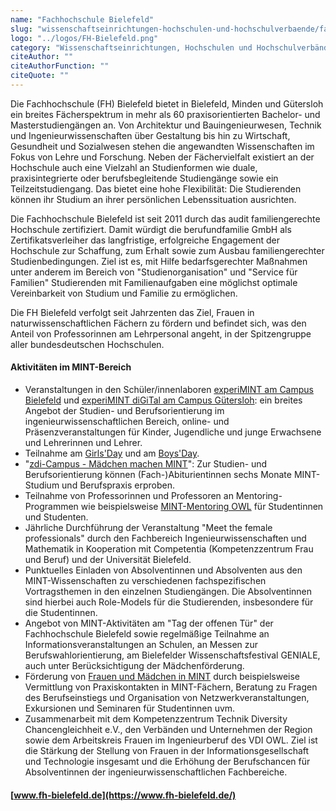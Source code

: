 ```yaml
---
name: "Fachhochschule Bielefeld"
slug: "wissenschaftseinrichtungen-hochschulen-und-hochschulverbaende/fachhochschule-bielefeld"
logo: "../logos/FH-Bielefeld.png"
category: "Wissenschaftseinrichtungen, Hochschulen und Hochschulverbände"
citeAuthor: ""
citeAuthorFunction: ""
citeQuote: ""
---
```


Die Fachhochschule (FH) Bielefeld bietet in Bielefeld, Minden und Gütersloh ein breites Fächerspektrum in mehr als 60 praxisorientierten Bachelor- und Masterstudiengängen an. Von Architektur und Bauingenieurwesen, Technik und Ingenieurwissenschaften über Gestaltung bis hin zu Wirtschaft, Gesundheit und Sozialwesen stehen die angewandten Wissenschaften im Fokus von Lehre und Forschung. Neben der Fächervielfalt existiert an der Hochschule auch eine Vielzahl an Studienformen wie duale, praxisintegrierte oder berufsbegleitende Studiengänge sowie ein Teilzeitstudiengang. Das bietet eine hohe Flexibilität: Die Studierenden können ihr Studium an ihrer persönlichen Lebenssituation ausrichten.

Die Fachhochschule Bielefeld ist seit 2011 durch das audit familiengerechte Hochschule zertifiziert. Damit würdigt die berufundfamilie GmbH als Zertifikatsverleiher das langfristige, erfolgreiche Engagement der Hochschule zur Schaffung, zum Erhalt sowie zum Ausbau familiengerechter Studienbedingungen. Ziel ist es, mit Hilfe bedarfsgerechter Maßnahmen unter anderem im Bereich von "Studienorganisation" und "Service für Familien" Studierenden mit Familienaufgaben eine möglichst optimale Vereinbarkeit von Studium und Familie zu ermöglichen.

Die FH Bielefeld verfolgt seit Jahrzenten das Ziel, Frauen in naturwissenschaftlichen Fächern zu fördern und befindet sich, was den Anteil von Professorinnen am Lehrpersonal angeht, in der Spitzengruppe aller bundesdeutschen Hochschulen.

#### Aktivitäten im MINT-Bereich

- Veranstaltungen in den Schüler/innenlaboren [experiMINT am Campus Bielefeld](https://www.fh-bielefeld.de/schuelerlabor "Öffnet im neuen Fenster: experiMINT") und [experiMINT diGiTal am Campus Gütersloh](https://www.fh-bielefeld.de/guetersloh/experimint-digital "Öffnet im neuen Fenster: experiMINT diGiTal"): ein breites Angebot der Studien- und Berufsorientierung im ingenieurwissenschaftlichen Bereich, online- und Präsenzveranstaltungen für Kinder, Jugendliche und junge Erwachsene und Lehrerinnen und Lehrer.
- Teilnahme am [Girls'Day](https://www.girls-day.de/ "Öffnet im neuen Fenster: Startseite Girls'Day") und am [Boys'Day](https://www.boys-day.de/ "Öffnet im neuen Fenster: Startseite Boys'Day").
- "[zdi-Campus - Mädchen machen MINT](https://www.fh-bielefeld.de/studienorientierung/zdi-campus-maedchen-testen-mint "Öffnet im neuen Fenster: zdi-Campus - Mädchen machen MINT")": Zur Studien- und Berufsorientierung können (Fach-)Abiturientinnen sechs Monate MINT-Studium und Berufspraxis erproben.
- Teilnahme von Professorinnen und Professoren an Mentoring-Programmen wie beispielsweise [MINT-Mentoring OWL](https://www.fh-bielefeld.de/ium/praxisbuero/mintmentoring "Öffnet im neuen Fenster: MINT-Mentoring") für Studentinnen und Studenten.
- Jährliche Durchführung der Veranstaltung "Meet the female professionals" durch den Fachbereich Ingenieurwissenschaften und Mathematik in Kooperation mit Competentia (Kompetenzzentrum Frau und Beruf) und der Universität Bielefeld.
- Punktuelles Einladen von Absolventinnen und Absolventen aus den MINT-Wissenschaften zu verschiedenen fachspezifischen Vortragsthemen in den einzelnen Studiengängen. Die Absolventinnen sind hierbei auch Role-Models für die Studierenden, insbesondere für die Studentinnen.
- Angebot von MINT-Aktivitäten am "Tag der offenen Tür" der Fachhochschule Bielefeld sowie regelmäßige Teilnahme an Informationsveranstaltungen an Schulen, an Messen zur Berufswahlorientierung, am Bielefelder Wissenschaftsfestival GENIALE, auch unter Berücksichtigung der Mädchenförderung.
- Förderung von [Frauen und Mädchen in MINT](https://www.fh-bielefeld.de/gleichstellungsbeauftragte/frauen-und-maedchen-in-mint "Öffnet im neuen Fenster: Frauen und Mädchen in MINT") durch beispielsweise Vermittlung von Praxiskontakten in MINT-Fächern, Beratung zu Fragen des Berufseinstiegs und Organisation von Netzwerkveranstaltungen, Exkursionen und Seminaren für Studentinnen uvm.
- Zusammenarbeit mit dem Kompetenzzentrum Technik Diversity Chancengleichheit e.V., den Verbänden und Unternehmen der Region sowie dem Arbeitskreis Frauen im Ingenieurberuf des VDI OWL. Ziel ist die Stärkung der Stellung von Frauen in der Informationsgesellschaft und Technologie insgesamt und die Erhöhung der Berufschancen für Absolventinnen der ingenieurwissenschaftlichen Fachbereiche.

#### [www.fh-bielefeld.de](https://www.fh-bielefeld.de/)

